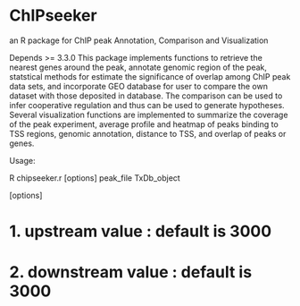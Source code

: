 # ChIPseeker
an R package for ChIP peak Annotation, Comparison and Visualization

Depends >= 3.3.0
 This package implements functions to retrieve the nearest genes
around the peak, annotate genomic region of the peak, statstical methods
for estimate the significance of overlap among ChIP peak data sets, and
incorporate GEO database for user to compare the own dataset with those
deposited in database. The comparison can be used to infer cooperative
regulation and thus can be used to generate hypotheses. Several
visualization functions are implemented to summarize the coverage of the
peak experiment, average profile and heatmap of peaks binding to TSS
regions, genomic annotation, distance to TSS, and overlap of peaks or
genes.

Usage:

R chipseeker.r [options] peak_file TxDb_object

[options]

# 1. upstream value : default is 3000
# 2. downstream value : default is 3000


